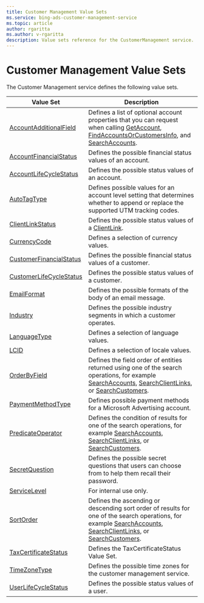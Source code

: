 ```yaml
---
title: Customer Management Value Sets
ms.service: bing-ads-customer-management-service
ms.topic: article
author: rgaritta
ms.author: v-rgaritta
description: Value sets reference for the CustomerManagement service.
---
```

# Customer Management Value Sets
The Customer Management service defines the following value sets.

|Value Set|Description|
|---|---|
|[AccountAdditionalField](accountadditionalfield.md)|Defines a list of optional account properties that you can request when calling [GetAccount](getaccount.md), [FindAccountsOrCustomersInfo](findaccountsorcustomersinfo.md), and [SearchAccounts](searchaccounts.md).|
|[AccountFinancialStatus](accountfinancialstatus.md)|Defines the possible financial status values of an account.|
|[AccountLifeCycleStatus](accountlifecyclestatus.md)|Defines the possible status values of an account.|
|[AutoTagType](autotagtype.md)|Defines possible values for an account level setting that determines whether to append or replace the supported UTM tracking codes.|
|[ClientLinkStatus](clientlinkstatus.md)|Defines the possible status values of a [ClientLink](clientlink.md).|
|[CurrencyCode](currencycode.md)|Defines a selection of currency values.|
|[CustomerFinancialStatus](customerfinancialstatus.md)|Defines the possible financial status values of a customer.|
|[CustomerLifeCycleStatus](customerlifecyclestatus.md)|Defines the possible status values of a customer.|
|[EmailFormat](emailformat.md)|Defines the possible formats of the body of an email message.|
|[Industry](industry.md)|Defines the possible industry segments in which a customer operates.|
|[LanguageType](languagetype.md)|Defines a selection of language values.|
|[LCID](lcid.md)|Defines a selection of locale values.|
|[OrderByField](orderbyfield.md)|Defines the field order of entities returned using one of the search operations, for example [SearchAccounts](searchaccounts.md), [SearchClientLinks](searchclientlinks.md), or [SearchCustomers](searchcustomers.md).|
|[PaymentMethodType](paymentmethodtype.md)|Defines possible payment methods for a Microsoft Advertising account.|
|[PredicateOperator](predicateoperator.md)|Defines the condition of results for one of the search operations, for example [SearchAccounts](searchaccounts.md), [SearchClientLinks](searchclientlinks.md), or [SearchCustomers](searchcustomers.md).|
|[SecretQuestion](secretquestion.md)|Defines the possible secret questions that users can choose from to help them recall their password.|
|[ServiceLevel](servicelevel.md)|For internal use only.|
|[SortOrder](sortorder.md)|Defines the ascending or descending sort order of results for one of the search operations, for example [SearchAccounts](searchaccounts.md), [SearchClientLinks](searchclientlinks.md), or [SearchCustomers](searchcustomers.md).|
|[TaxCertificateStatus](taxcertificatestatus.md)|Defines the TaxCertificateStatus Value Set.|
|[TimeZoneType](timezonetype.md)|Defines the possible time zones for the customer management service.|
|[UserLifeCycleStatus](userlifecyclestatus.md)|Defines the possible status values of a user.|
